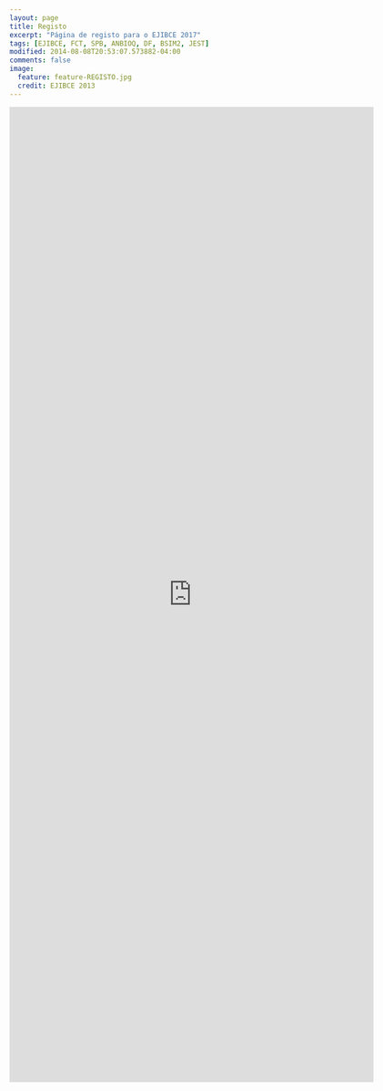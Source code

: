 ```yaml
---
layout: page
title: Registo
excerpt: "Página de registo para o EJIBCE 2017"
tags: [EJIBCE, FCT, SPB, ANBIOQ, DF, BSIM2, JEST]
modified: 2014-08-08T20:53:07.573882-04:00
comments: false
image:
  feature: feature-REGISTO.jpg
  credit: EJIBCE 2013
---
```



<div style="width: 100%"><iframe src="https://docs.google.com/forms/d/e/1FAIpQLSfAW2cim4pUocW4glEbdLEZRmJSHUymoQWe2JGmzEwL9U2f6w/viewform?embedded=true" width="640" height="1712" frameborder="0" marginheight="0" marginwidth="0">A carregar...</iframe></div><br />
